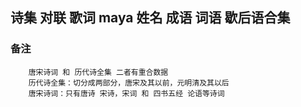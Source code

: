 ## 诗集 对联 歌词 maya 姓名 成语 词语 歇后语合集


### 备注

```shell
    唐宋诗词 和 历代诗全集 二者有重合数据
    历代诗全集：切分成两部分，唐宋及其以前，元明清及其以后
    唐宋诗词：只有唐诗 宋诗，宋词 和 四书五经 论语等诗词
```